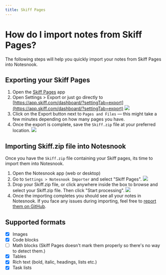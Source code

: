 ```yaml
---
title: Skiff Pages
---
```


# How do I import notes from Skiff Pages?

The following steps will help you quickly import your notes from Skiff Pages into Notesnook.

## Exporting your Skiff Pages

1. Open the [Skiff Pages](https://app.skiff.com) app
2. Open Settings > Export or just go directly to [https://app.skiff.com/dashboard/?settingTab=export](https://app.skiff.com/dashboard/?settingTab=export)
   ![](/static/skiff-importer/1.png)
3. Click on the Export button next to `Pages and Files` — this might take a few minutes depending on how many pages you have.
4. Once the export is complete, save the `Skiff.zip` file at your preferred location.
   ![](/static/skiff-importer/2.png)

## Importing Skiff.zip file into Notesnook

Once you have the `Skiff.zip` file containing your Skiff pages, its time to import them into Notesnook.

1. Open the Notesnook app (web or desktop)
2. Go to `Settings > Notesnook Importer` and select "Skiff Pages".
   ![](/static/skiff-importer/3.png)
3. Drop your Skiff.zip file, or click anywhere inside the box to browse and select your Skiff.zip file. Then click "Start processing".
   ![](/static/skiff-importer/4.png)
4. Once the importing completes you should see all your notes in Notesnook. If you face any issues during importing, feel free to [report them on GitHub](https://github.com/streetwriters/notesnook-importer).

## Supported formats

- [x] Images
- [x] Code blocks
- [ ] Math blocks (Skiff Pages doesn't mark them properly so there's no way to detect them.)
- [x] Tables
- [x] Rich text (bold, italic, headings, lists etc.)
- [x] Task lists
